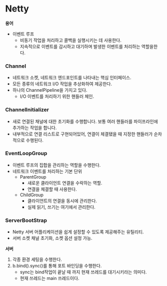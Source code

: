 Netty
== 
**용어**
- 이벤트 루프
  - 비동기 작업을 처리하고 콜백을 실행시키는 데 사용한다.
  - 지속적으로 이벤트를 감시하고 대기하며 발생한 이벤트를 처리하는 역할을한다.
### Channel
- 네트워크 소켓, 네트워크 엔드포인트를 나타내는 핵심 인터페이스.
- 모든 종류의 네트워크 I/O 작업을 추상화하여 제공한다.
- 하나의 ChannelPipeline을 가지고 있다.
  - I/O 이벤트를 처리하기 위한 핸들러 체인.

### ChannelInitializer
- 새로 연결된 채널에 대한 초기화를 수행합니다. 보통 여러 핸들러를 파이프라인에 추가하는 작업을 합니다.
- 내부적으로 연결 리스트로 구현되어있어, 연결이 체결됐을 때 지정한 핸들러가 순차적으로 수행된다.

### EventLoopGroup
- 이벤트 루프의 집합을 관리하는 역할을 수행한다.
- 네트워크 이벤트를 처리하는 기본 단위
  - ParentGroup
    - 새로운 클라이언트 연결을 수락하는 역할.
    - 연결을 체결할 때 사용한다.
  - ChildGroup
    - 클라이언트의 연결을 동시에 관리한다.
    - 실제 읽기, 쓰기는 여기에서 관리한다.
### ServerBootStrap
- Netty 서버 어플리케이션을 쉽게 설정할 수 있도록 제공해주는 유틸리티.
- 서버 소켓 채널 초기화, 소켓 옵션 설정 가능.

**서버**
1. 각종 환경 세팅을 수행한다.
2. b.bind().sync()를 통해 포트 바인딩을 수행한다.
   - sync는 bind작업이 끝날 때 까지 현재 쓰레드를 대기시키라는 의미다.
   - 현재 쓰레드는 main 쓰레드이다.


